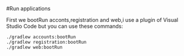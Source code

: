 
#Run applications


First we bootRun acconts,registration and web,i use a plugin of Visual Studio Code but you can use these commands:
```
./gradlew accounts:bootRun
./gradlew registration:bootRun
./gradlew web:bootRun 
```
